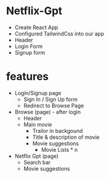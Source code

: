 # Netflix-Gpt

- Create React App
- Configured TailwindCss into our app
- Header
- Login Form
- Signup form

# features
- Login/Signup page
  - Sign In / Sign Up form
  - Redirect to Browse Page
- Browse (page) - after login
  - Header
  - Main movie
    - Trailor in backgound
    - Title & description of movie
    - Movie suggestions
      - Movie Lists * n
- Netflix Gpt (page)    
  - Search bar
  - Movie suggestions  
